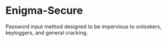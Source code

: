 # Enigma-Secure

Password input method designed to be impervious to onlookers, keyloggers, and general cracking. 
